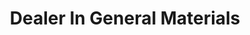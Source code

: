 ---
title: "Dealer In General Materials"
url: /monrovia/dealer-in-general-materials/
shop: Eisenwaren
---